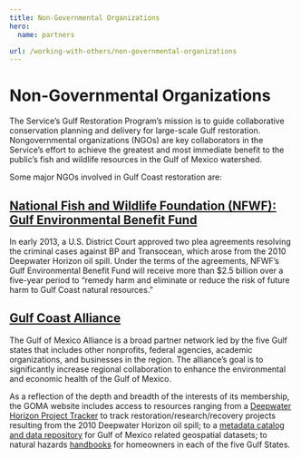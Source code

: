 ```yaml
---
title: Non-Governmental Organizations
hero:
  name: partners

url: /working-with-others/non-governmental-organizations
---
```


# Non-Governmental Organizations

The Service’s Gulf Restoration Program’s mission is to guide collaborative conservation planning and delivery for large-scale Gulf restoration. Nongovernmental organizations (NGOs) are key collaborators in the Service’s effort to achieve the greatest and most immediate benefit to the public’s fish and wildlife resources in the Gulf of Mexico watershed.

Some major NGOs involved in Gulf Coast restoration are:

## [National Fish and Wildlife Foundation (NFWF): Gulf Environmental Benefit Fund](http://www.nfwf.org/gulf/Pages/home.aspx)

In early 2013, a U.S. District Court approved two plea agreements resolving the criminal cases against BP and Transocean, which arose from the 2010 Deepwater Horizon oil spill. Under the terms of the agreements, NFWF’s Gulf Environmental Benefit Fund will receive more than $2.5 billion over a five-year period to “remedy harm and eliminate or reduce the risk of future harm to Gulf Coast natural resources.”

## [Gulf Coast Alliance](http://www.gulfofmexicoalliance.org/)

The Gulf of Mexico Alliance is a broad partner network led by the five Gulf states that includes other nonprofits, federal agencies, academic organizations, and businesses in the region. The alliance’s goal is to significantly increase regional collaboration to enhance the environmental and economic health of the Gulf of Mexico.

As a reflection of the depth and breadth of the interests of its membership, the GOMA website includes access to resources ranging from a [Deepwater Horizon Project Tracker](http://www.dwhprojecttracker.org/) to track restoration/research/recovery projects resulting from the 2010 Deepwater Horizon oil spill; to a [metadata catalog and data repository](http://gomaportal.org/geoportal/catalog/main/home.page) for Gulf of Mexico related geospatial datasets; to natural hazards [handbooks](http://stormsmart.org/handbook/) for homeowners in each of the five Gulf States.
